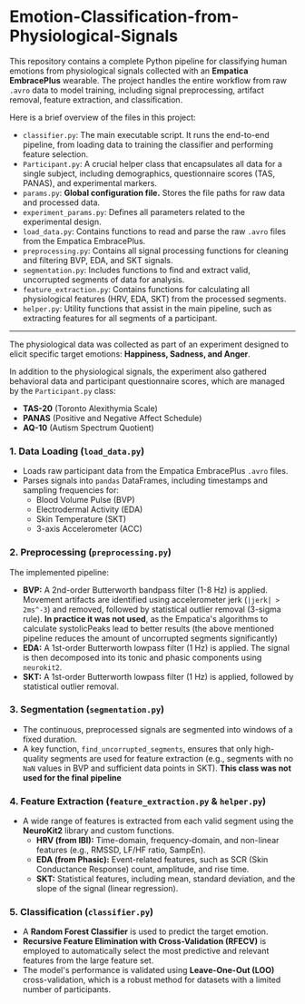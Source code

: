 # Emotion-Classification-from-Physiological-Signals
This repository contains a complete Python pipeline for classifying human emotions from physiological signals collected with an **Empatica EmbracePlus** wearable. The project handles the entire workflow from raw `.avro` data to model training, including signal preprocessing, artifact removal, feature extraction, and classification.

Here is a brief overview of the files in this project:

* `classifier.py`: The main executable script. It runs the end-to-end pipeline, from loading data to training the classifier and performing feature selection.
* `Participant.py`: A crucial helper class that encapsulates all data for a single subject, including demographics, questionnaire scores (TAS, PANAS), and experimental markers.
* `params.py`: **Global configuration file.** Stores the file paths for raw data and processed data.
* `experiment_params.py`: Defines all parameters related to the experimental design.
* `load_data.py`: Contains functions to read and parse the raw `.avro` files from the Empatica EmbracePlus.
* `preprocessing.py`: Contains all signal processing functions for cleaning and filtering BVP, EDA, and SKT signals.
* `segmentation.py`: Includes functions to find and extract valid, uncorrupted segments of data for analysis.
* `feature_extraction.py`: Contains functions for calculating all physiological features (HRV, EDA, SKT) from the processed segments.
* `helper.py`: Utility functions that assist in the main pipeline, such as extracting features for all segments of a participant.
---
The physiological data was collected as part of an experiment designed to elicit specific target emotions: **Happiness, Sadness, and Anger**.

In addition to the physiological signals, the experiment also gathered behavioral data and participant questionnaire scores, which are managed by the `Participant.py` class:
* **TAS-20** (Toronto Alexithymia Scale)
* **PANAS** (Positive and Negative Affect Schedule)
* **AQ-10** (Autism Spectrum Quotient)

### 1. Data Loading (`load_data.py`)
* Loads raw participant data from the Empatica EmbracePlus `.avro` files.
* Parses signals into `pandas` DataFrames, including timestamps and sampling frequencies for:
    * Blood Volume Pulse (BVP)
    * Electrodermal Activity (EDA)
    * Skin Temperature (SKT)
    * 3-axis Accelerometer (ACC)

### 2. Preprocessing (`preprocessing.py`)
The implemented pipeline:
* **BVP:** A 2nd-order Butterworth bandpass filter (1-8 Hz) is applied. Movement artifacts are identified using accelerometer jerk (`|jerk| > 2ms^-3`) and removed, followed by statistical outlier removal (3-sigma rule).
**In practice it was not used**, as the Empatica's algorithms to calculate systolicPeaks lead to better results (the above mentioned pipeline reduces the amount of uncorrupted segments significantly)
* **EDA:** A 1st-order Butterworth lowpass filter (1 Hz) is applied. The signal is then decomposed into its tonic and phasic components using `neurokit2`.
* **SKT:** A 1st-order Butterworth lowpass filter (1 Hz) is applied, followed by statistical outlier removal.

### 3. Segmentation (`segmentation.py`)
* The continuous, preprocessed signals are segmented into windows of a fixed duration.
* A key function, `find_uncorrupted_segments`, ensures that only high-quality segments are used for feature extraction (e.g., segments with no `NaN` values in BVP and sufficient data points in SKT).
**This class was not used for the final pipeline**

### 4. Feature Extraction (`feature_extraction.py` & `helper.py`)
* A wide range of features is extracted from each valid segment using the **NeuroKit2** library and custom functions.
    * **HRV (from IBI):** Time-domain, frequency-domain, and non-linear features (e.g., RMSSD, LF/HF ratio, SampEn).
    * **EDA (from Phasic):** Event-related features, such as SCR (Skin Conductance Response) count, amplitude, and rise time.
    * **SKT:** Statistical features, including mean, standard deviation, and the slope of the signal (linear regression).

### 5. Classification (`classifier.py`)
* A **Random Forest Classifier** is used to predict the target emotion.
* **Recursive Feature Elimination with Cross-Validation (RFECV)** is employed to automatically select the most predictive and relevant features from the large feature set.
* The model's performance is validated using **Leave-One-Out (LOO)** cross-validation, which is a robust method for datasets with a limited number of participants.

